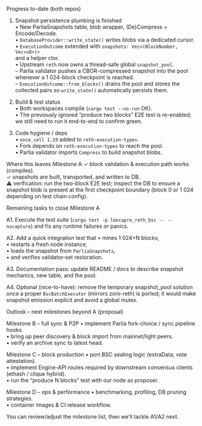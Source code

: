 Progress to-date (both repos)

1. Snapshot persistence plumbing is finished  
   • New ParliaSnapshots table, blob wrapper, (De)Compress + Encode/Decode.  
   • `DatabaseProvider::write_state()` writes blobs via a dedicated cursor.  
   • `ExecutionOutcome` extended with `snapshots: Vec<(BlockNumber, Vec<u8>)>`  
     and a helper ctor.  
   • Upstream `reth` now owns a thread-safe global `snapshot_pool`.  
     – Parlia validator pushes a CBOR-compressed snapshot into the pool
       whenever a 1 024-block checkpoint is reached.  
     – `ExecutionOutcome::from_blocks()` drains the pool and stores the
       collected pairs so `write_state()` automatically persists them.

2. Build & test status  
   • Both workspaces compile (`cargo test --no-run` OK).  
   • The previously ignored “produce two blocks” E2E test is re-enabled;
     we still need to run it end-to-end to confirm green.

3. Code hygiene / deps  
   • `once_cell 1.19` added to `reth-execution-types`.  
   • Fork depends on `reth-execution-types` to reach the pool.  
   • Parlia validator imports `Compress` to build snapshot blobs.

Where this leaves Milestone A
✓ block validation & execution path works (compiles).  
✓ snapshots are built, transported, and written to DB.  
⚠️ verification: run the two-block E2E test; inspect the DB to ensure a
snapshot blob is present at the first checkpoint boundary (block 0 or
1 024 depending on test chain config).

Remaining tasks to close Milestone A

A1. Execute the test suite (`cargo test -p loocapro_reth_bsc -- --nocapture`)
    and fix any runtime failures or panics.

A2. Add a quick integration test that
    • mines 1 024+N blocks,  
    • restarts a fresh node instance,  
    • loads the snapshot from `ParliaSnapshots`,  
    • and verifies validator‐set restoration.

A3. Documentation pass: update README / docs to describe snapshot
    mechanics, new table, and the pool.

A4. Optional (nice-to-have): remove the temporary snapshot_pool solution
    once a proper `BscBatchExecutor` (mirrors zoro-reth) is ported; it
    would make snapshot emission explicit and avoid a global mutex.

Outlook – next milestones beyond A (proposal)

Milestone B – full sync & P2P
• implement Parlia fork-choice / sync pipeline hooks.  
• bring up peer discovery & block import from mainnet/light peers.  
• verify an archive sync to latest head.

Milestone C – block production
• port BSC sealing logic (extraData, vote attestation).  
• implement Engine-API routes required by downstream consensus clients
  (ethash / clique hybrid).  
• run the “produce N blocks” test with our node as proposer.

Milestone D – ops & performance
• benchmarking, profiling, DB pruning strategies.  
• container images & CI release workflow.

You can review/adjust the milestone list, then we’ll tackle A1/A2 next.